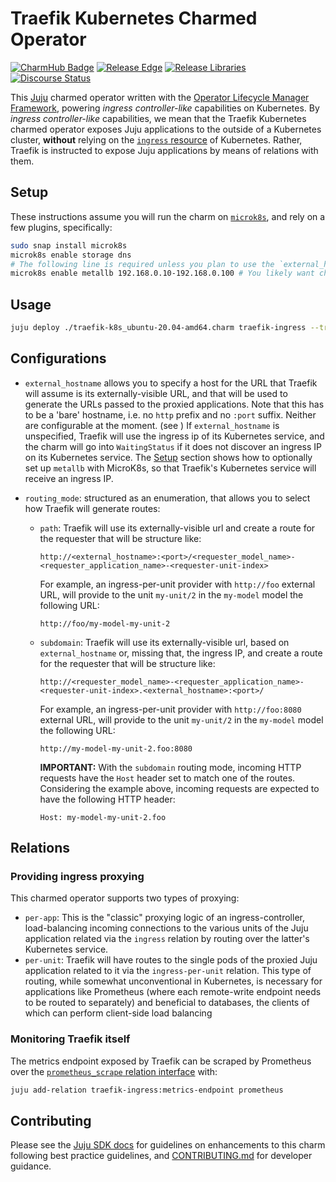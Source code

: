 # Traefik Kubernetes Charmed Operator

[![CharmHub Badge](https://charmhub.io/traefik-k8s/badge.svg)](https://charmhub.io/traefik-k8s)
[![Release Edge](https://github.com/canonical/traefik-k8s-operator/actions/workflows/release-edge.yaml/badge.svg)](https://github.com/canonical/traefik-k8s-operator/actions/workflows/release-edge.yaml)
[![Release Libraries](https://github.com/canonical/traefik-k8s-operator/actions/workflows/release-libs.yaml/badge.svg)](https://github.com/canonical/traefik-k8s-operator/actions/workflows/release-libs.yaml)
[![Discourse Status](https://img.shields.io/discourse/status?server=https%3A%2F%2Fdiscourse.charmhub.io&style=flat&label=CharmHub%20Discourse)](https://discourse.charmhub.io)

This [Juju](https://juju.is) charmed operator written with the [Operator Lifecycle Manager Framework](https://juju.is/docs/olm), powering _ingress controller-like_ capabilities on Kubernetes.
By _ingress controller-like_ capabilities, we mean that the Traefik Kubernetes charmed operator exposes Juju applications to the outside of a Kubernetes cluster, **without** relying on the [`ingress` resource](https://kubernetes.io/docs/concepts/services-networking/ingress/) of Kubernetes.
Rather, Traefik is instructed to expose Juju applications by means of relations with them.

## Setup

These instructions assume you will run the charm on [`microk8s`](https://microk8s.io), and rely on a few plugins, specifically:

```sh
sudo snap install microk8s
microk8s enable storage dns
# The following line is required unless you plan to use the `external_hostname` configuration option
microk8s enable metallb 192.168.0.10-192.168.0.100 # You likely want change these IP ranges
```

## Usage

```sh
juju deploy ./traefik-k8s_ubuntu-20.04-amd64.charm traefik-ingress --trust --resource traefik-image=ghcr.io/canonical/traefik:2.10.4
```

## Configurations

* `external_hostname` allows you to specify a host for the URL that Traefik will assume is its externally-visible URL, and that will be used to generate the URLs passed to the proxied applications. Note that this has to be a 'bare' hostname, i.e. no `http` prefix and no `:port` suffix. Neither are configurable at the moment. (see )
  If `external_hostname` is unspecified, Traefik will use the ingress ip of its Kubernetes service, and the charm will go into `WaitingStatus` if it does not discover an ingress IP on its Kubernetes service.
  The [Setup](#setup) section shows how to optionally set up `metallb` with MicroK8s, so that Traefik's Kubernetes service will receive an ingress IP.

* `routing_mode`: structured as an enumeration, that allows you to select how Traefik will generate routes:
  * `path`: Traefik will use its externally-visible url and create a route for the requester that will be structure like:

    ```
    http://<external_hostname>:<port>/<requester_model_name>-<requester_application_name>-<requester-unit-index>
    ```

    For example, an ingress-per-unit provider with `http://foo` external URL, will provide to the unit `my-unit/2` in the `my-model` model the following URL:

    ```
    http://foo/my-model-my-unit-2
    ```

  * `subdomain`: Traefik will use its externally-visible url, based on `external_hostname` or, missing that, the ingress IP, and create a route for the requester that will be structure like:

    ```
    http://<requester_model_name>-<requester_application_name>-<requester-unit-index>.<external_hostname>:<port>/
    ```

    For example, an ingress-per-unit provider with `http://foo:8080` external URL, will provide to the unit `my-unit/2` in the `my-model` model the following URL:

    ```
    http://my-model-my-unit-2.foo:8080
    ```

    **IMPORTANT:** With the `subdomain` routing mode, incoming HTTP requests have the `Host` header set to match one of the routes.
    Considering the example above, incoming requests are expected to have the following HTTP header:

    ```
    Host: my-model-my-unit-2.foo
    ```

## Relations

### Providing ingress proxying

This charmed operator supports two types of proxying:

* `per-app`: This is the "classic" proxying logic of an ingress-controller, load-balancing incoming connections to the various units of the Juju application related via the `ingress` relation by routing over the latter's Kubernetes service.
* `per-unit`: Traefik will have routes to the single pods of the proxied Juju application related to it via the `ingress-per-unit` relation.
  This type of routing, while somewhat unconventional in Kubernetes, is necessary for applications like Prometheus (where each remote-write endpoint needs to be routed to separately) and beneficial to databases, the clients of which can perform client-side load balancing

### Monitoring Traefik itself

The metrics endpoint exposed by Traefik can be scraped by Prometheus over the [`prometheus_scrape` relation interface](https://charmhub.io/prometheus-k8s/libraries/prometheus_scrape) with:

```sh
juju add-relation traefik-ingress:metrics-endpoint prometheus
```

## Contributing

Please see the [Juju SDK docs](https://juju.is/docs/sdk) for guidelines on enhancements to this charm following best practice guidelines, and [CONTRIBUTING.md](https://github.com/canonical/traefik-k8s-operator/blob/main/CONTRIBUTING.md) for developer guidance.
